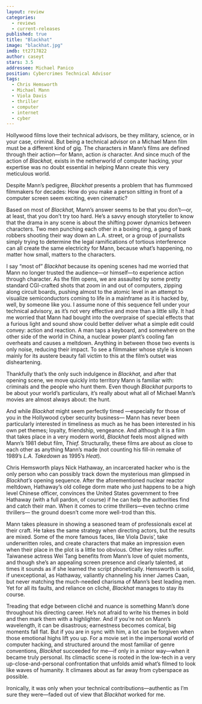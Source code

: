 ```yaml
---
layout: review
categories: 
  - reviews
  - current-releases
published: true
title: "Blackhat"
image: "blackhat.jpg"
imdb: tt2717822
author: caseyt
stars: 3.5
addressee: Michael Panico
position: Cybercrimes Technical Advisor
tags: 
  - Chris Hemsworth
  - Michael Mann
  - Viola Davis
  - thriller
  - computer
  - internet
  - cyber
---
```

Hollywood films love their technical advisors, be they military, science, or in your case, criminal. But being a technical advisor on a Michael Mann film must be a different kind of gig. The characters in Mann’s films are defined through their action—for Mann, action _is_ character. And since much of the action of _Blackhat,_ exists in the netherworld of computer hacking, your expertise was no doubt essential in helping Mann create this very meticulous world.

Despite Mann’s pedigree, _Blackhat_ presents a problem that has flummoxed filmmakers for decades: How do you make a person sitting in front of a computer screen seem exciting, even cinematic?

Based on most of _Blackhat,_ Mann’s answer seems to be that you don’t—or, at least, that you don’t try too hard. He’s a savvy enough storyteller to know that the drama in any scene is about the shifting power dynamics between characters. Two men punching each other in a boxing ring, a gang of bank robbers shooting their way down an L.A. street, or a group of journalists simply trying to determine the legal ramifications of tortious interference can all create the same electricity for Mann, because what’s happening, no matter how small, matters to the characters.

I say “most of” _Blackhat_ because its opening scenes had me worried that Mann no longer trusted the audience—or himself—to experience action through character. As the film opens, we are assaulted by some pretty standard CGI-crafted shots that zoom in and out of computers, zipping along circuit boards, pushing almost to the atomic level in an attempt to visualize semiconductors coming to life in a mainframe as it is hacked by, well, by someone like you. I assume none of this sequence fell under your technical advisory, as it’s not very effective and more than a little silly. It had me worried that Mann had bought into the overpraise of special effects that a furious light and sound show could better deliver what a simple edit could convey: action and reaction. A man taps a keyboard, and somewhere on the other side of the world in China, a nuclear power plant’s cooling fan overheats and causes a meltdown. Anything in between those two events is only noise, reducing their impact. To see a filmmaker whose style is known mainly for its austere beauty fall victim to this at the film’s outset was disheartening.

Thankfully that’s the only such indulgence in _Blackhat,_ and after that opening scene, we move quickly into territory Mann is familiar with: criminals and the people who hunt them. Even though _Blackhat_ purports to be about your world’s particulars, it’s really about what all of Michael Mann’s movies are almost always about: the hunt. 

And while _Blackhat_ might seem perfectly timed —especially for those of you in the Hollywood cyber security business— Mann has never been particularly interested in timeliness as much as he has been interested in his own pet themes; loyalty, friendship, vengeance. And although it is a film that takes place in a very modern world, _Blackhat_ feels most aligned with Mann’s 1981 debut film, _Thief._ Structurally, these films are about as close to each other as anything Mann’s made (not counting his fill-in remake of 1989’s _L.A. Takedown_ as 1995’s _Heat_).

Chris Hemsworth plays Nick Hathaway, an incarcerated hacker who is the only person who can possibly track down the mysterious man glimpsed in _Blackhat’s_ opening sequence. After the aforementioned nuclear reactor meltdown, Hathaway’s old college dorm mate who just happens to be a high level Chinese officer, convinces the United States government to free Hathaway (with a full pardon, of course) if he can help the authorities find and catch their man. When it comes to crime thrillers—even techno crime thrillers— the ground doesn’t come more well-trod than this.

Mann takes pleasure in showing a seasoned team of professionals excel at their craft. He takes the same strategy when directing actors, but the results are mixed. Some of the more famous faces, like Viola Davis’, take underwritten roles, and create characters that make an impression even when their place in the plot is a little too obvious. Other key roles suffer. Taiwanese actress Wei Tang benefits from Mann’s love of quiet moments, and though she’s an appealing screen presence and clearly talented, at times it sounds as if she learned the script phonetically. Hemsworth is solid, if unexceptional, as Hathaway, valiantly channeling his inner James Caan, but never matching the much-needed charisma of Mann’s best leading men. Yet for all its faults, and reliance on cliché, _Blackhat_ manages to stay its course.

Treading that edge between cliché and nuance is something Mann’s done throughout his directing career. He’s not afraid to write his themes in bold and then mark them with a highlighter. And if you’re not on Mann’s wavelength, it can be disastrous; earnestness becomes comical, big moments fall flat. But if you are in sync with him, a lot can be forgiven when those emotional highs lift you up. For a movie set in the impersonal world of computer hacking, and structured around the most familiar of genre conventions, _Blackhat_ succeeded for me—if only in a minor way—when it became truly personal. Its climactic scene is rooted in the low-tech in a very up-close-and-personal confrontation that unfolds amid what’s filmed to look like waves of humanity. It climaxes about as far away from cyberspace as possible.

Ironically, it was only when your technical contributions—authentic as I’m sure they were—faded out of view that _Blackhat_ worked for me.